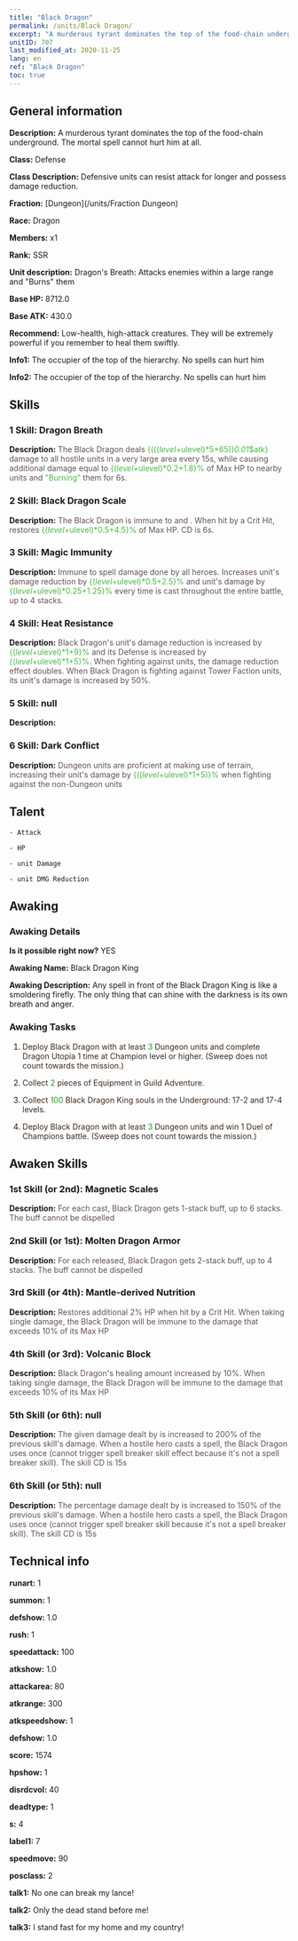 ```yaml
---
title: "Black Dragon"
permalink: /units/Black Dragon/
excerpt: "A murderous tyrant dominates the top of the food-chain underground. The mortal spell cannot hurt him at all."
unitID: 707
last_modified_at: 2020-11-25
lang: en
ref: "Black Dragon"
toc: true
---
```

## General information
 **Description:** A murderous tyrant dominates the top of the food-chain underground. The mortal spell cannot hurt him at all.

 **Class:** Defense

 **Class Description:** Defensive units can resist attack for longer and possess damage reduction.

 **Fraction:** [Dungeon](/units/Fraction Dungeon)

 **Race:** Dragon

 **Members:** x1

 **Rank:** SSR

 **Unit description:** Dragon's Breath: Attacks enemies within a large range and \"Burns\" them

 **Base HP:** 8712.0

 **Base ATK:** 430.0

 **Recommend:** Low-health, high-attack creatures. They will be extremely powerful if you remember to heal them swiftly.

 **Info1:** The occupier of the top of the hierarchy. No spells can hurt him

 **Info2:** The occupier of the top of the hierarchy. No spells can hurt him

## Skills
### 1 Skill: Dragon Breath
 **Description:** <span style="color: #645252">The Black Dragon deals <span style="color: black"><span style="color: #48b946">{((($level+$ulevel)*5+65))*0.01*$atk}<span style="color: black"><span style="color: #645252"> damage to all hostile units in a very large area every 15s, while causing additional damage equal to <span style="color: black"><span style="color: #48b946">{($level+$ulevel)*0.2+1.8}%<span style="color: black"><span style="color: #645252"> of Max HP to nearby units and <span style="color: #48b946">\"Burning\"<span style="color: black"><span style="color: #645252"> them for 6s.<span style="color: black">

### 2 Skill: Black Dragon Scale
 **Description:** <span style="color: #645252">The Black Dragon is immune to <span style="color: #48b946"><bleeding><span style="color: black"><span style="color: #645252"> and <span style="color: #48b946"><Burning><span style="color: black"><span style="color: #645252">. When hit by a Crit Hit, restores <span style="color: black"><span style="color: #48b946">{($level+$ulevel)*0.5+4.5}%<span style="color: black"><span style="color: #645252"> of Max HP. CD is 6s.<span style="color: black">

### 3 Skill: Magic Immunity
 **Description:** <span style="color: #645252">Immune to spell damage done by all heroes. Increases unit's damage reduction by <span style="color: black"><span style="color: #48b946">{($level+$ulevel)*0.5+2.5}%<span style="color: black"><span style="color: #645252"> and unit's damage by <span style="color: black"><span style="color: #48b946">{($level+$ulevel)*0.25+1.25}%<span style="color: black"><span style="color: #645252"> every time <Dragon Breath> is cast throughout the entire battle, up to 4 stacks.<span style="color: black">

### 4 Skill: Heat Resistance
 **Description:** <span style="color: #645252">Black Dragon's unit's damage reduction is increased by <span style="color: black"><span style="color: #48b946">{($level+$ulevel)*1+9}%<span style="color: black"><span style="color: #645252"> and its Defense is increased by <span style="color: black"><span style="color: #48b946">{($level+$ulevel)*1+5}%<span style="color: black"><span style="color: #645252">. When fighting against <span style="color: #48b946"><Burned><span style="color: black"><span style="color: #645252"> units, the damage reduction effect doubles. When Black Dragon is fighting against Tower Faction units, its unit's damage is increased by 50%.<span style="color: black">

### 5 Skill: null
 **Description:** 

### 6 Skill: Dark Conflict
 **Description:** <span style="color: #645252">Dungeon units are proficient at making use of terrain, increasing their unit's damage by <span style="color: black"><span style="color: #48b946">{(($level+$ulevel)*1+5)}%<span style="color: black"><span style="color: #645252"> when fighting against the non-Dungeon units<span style="color: black">

## Talent

    - Attack

    - HP

    - unit Damage

    - unit DMG Reduction

## Awaking
### Awaking Details
 **Is it possible right now?** YES

 **Awaking Name:** Black Dragon King

 **Awaking Description:** Any spell in front of the Black Dragon King is like a smoldering firefly. The only thing that can shine with the darkness is its own breath and anger.

### Awaking Tasks
 1. <span style="color: #3c2a1e">Deploy Black Dragon with at least <span style="color: black"><span style="color: #1ca216">3<span style="color: black"><span style="color: #3c2a1e"> Dungeon units and complete Dragon Utopia 1 time at Champion level or higher. (Sweep does not count towards the mission.)<span style="color: black">

 2. <span style="color: #3c2a1e">Collect <span style="color: black"><span style="color: #1ca216">2<span style="color: black"><span style="color: #3c2a1e"> pieces of Equipment in Guild Adventure.<span style="color: black">

 3. <span style="color: #3c2a1e">Collect <span style="color: black"><span style="color: #1ca216">100<span style="color: black"><span style="color: #3c2a1e"> Black Dragon King souls in the Underground: 17-2 and 17-4 levels.<span style="color: black">

 4. <span style="color: #3c2a1e">Deploy Black Dragon with at least <span style="color: black"><span style="color: #1ca216">3<span style="color: black"><span style="color: #3c2a1e"> Dungeon units and win 1 Duel of Champions battle. (Sweep does not count towards the mission.)<span style="color: black">

## Awaken Skills

### 1st Skill (or 2nd): Magnetic Scales
 **Description:** <span style="color: #48b946"><Magic Immunity><span style="color: black"><span style="color: #645252">For each <Dragon Breath> cast, Black Dragon gets 1-stack buff, up to 6 stacks. The buff cannot be dispelled<span style="color: black">

### 2nd Skill (or 1st): Molten Dragon Armor
 **Description:** <span style="color: #48b946"><Magic Immunity><span style="color: black"><span style="color: #645252">For each <Dragon Breath> released, Black Dragon gets 2-stack buff, up to 4 stacks. The buff cannot be dispelled<span style="color: black">

### 3rd Skill (or 4th): Mantle-derived Nutrition
 **Description:** <span style="color: #48b946"><Black Dragon Scale><span style="color: black"><span style="color: #645252">Restores additional 2% HP when hit by a Crit Hit. When taking single damage, the Black Dragon will be immune to the damage that exceeds 10% of its Max HP<span style="color: black">

### 4th Skill (or 3rd): Volcanic Block
 **Description:** <span style="color: #48b946"><Black Dragon Scale><span style="color: black"><span style="color: #645252">Black Dragon's healing amount increased by 10%. When taking single damage, the Black Dragon will be immune to the damage that exceeds 10% of its Max HP<span style="color: black">

### 5th Skill (or 6th): null
 **Description:** <span style="color: #48b946"><Dragon Breath><span style="color: black"><span style="color: #645252">The given damage dealt by <Dragon Breath> is increased to 200% of the previous skill's damage. When a hostile hero casts a spell, the Black Dragon uses <Dragon Breath> once (cannot trigger spell breaker skill effect because it's not a spell breaker skill). The skill CD is 15s<span style="color: black">

### 6th Skill (or 5th): null
 **Description:** <span style="color: #48b946"><Dragon Breath><span style="color: black"><span style="color: #645252">The percentage damage dealt by <Dragon Breath> is increased to 150% of the previous skill's damage. When a hostile hero casts a spell, the Black Dragon uses <Dragon Breath> once (cannot trigger spell breaker skill because it's not a spell breaker skill). The skill CD is 15s<span style="color: black">

## Technical info
 **runart:** 1

 **summon:** 1

 **defshow:** 1.0

 **rush:** 1

 **speedattack:** 100

 **atkshow:** 1.0

 **attackarea:** 80

 **atkrange:** 300

 **atkspeedshow:** 1

 **defshow:** 1.0

 **score:** 1574

 **hpshow:** 1

 **disrdcvol:** 40

 **deadtype:** 1

 **s:** 4

 **label1:** 7

 **speedmove:** 90

 **posclass:** 2

 **talk1:** No one can break my lance!

 **talk2:** Only the dead stand before me!

 **talk3:** I stand fast for my home and my country!

